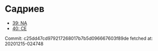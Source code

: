 # Садриев
- [39: NA](39.md)
- [40: CE](40.md)

Commit: c25dd47cd979217268017b7b5d096667603f89de
 fetched at: 20201215-024748
